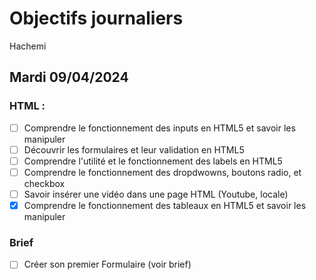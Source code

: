 # Objectifs journaliers

Hachemi

## Mardi 09/04/2024

### HTML :

- [ ] Comprendre le fonctionnement des inputs en HTML5 et savoir les manipuler
- [ ] Découvrir les formulaires et leur validation en HTML5
- [ ] Comprendre l'utilité et le fonctionnement des labels en HTML5
- [ ] Comprendre le fonctionnement des dropdwowns, boutons radio, et checkbox
- [ ] Savoir insérer une vidéo dans une page HTML (Youtube, locale)
- [x] Comprendre le fonctionnement des tableaux en HTML5 et savoir les manipuler

### Brief

- [ ] Créer son premier Formulaire (voir brief)
